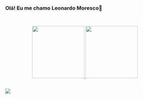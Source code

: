 ### Olá! Eu me chamo Leonardo Moresco👋

<br />
  <p align="center">
  <a href="https://github.com/LeonardoMoresco">
  <img height="165em" src="https://github-readme-stats.vercel.app/api?username=LeonardoMoresco&show_icons=true&theme=dark"/>
  <img height="165em" src="https://github-readme-stats.vercel.app/api/top-langs/?username=LeonardoMoresco&layout=compact&theme=dark"/>
</p>

##

<div>

<a href="https://instagram.com/leo_moresco" target="_blank"><img src="https://img.shields.io/badge/-Instagram-%23E4405F?style=for-the-badge&logo=instagram&logoColor=white" target="_blank"></a>

<div>
